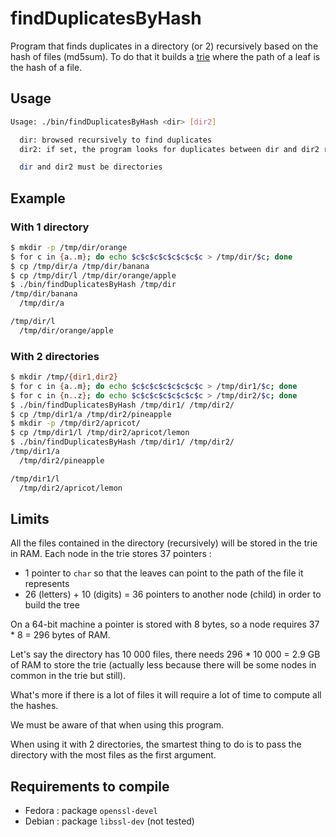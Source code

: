 # findDuplicatesByHash

Program that finds duplicates in a directory (or 2) recursively based on the hash of files (md5sum). To do that it builds a [trie](https://en.wikipedia.org/wiki/Trie) where the path of a leaf is the hash of a file.  

## Usage

```bash
Usage: ./bin/findDuplicatesByHash <dir> [dir2]

  dir: browsed recursively to find duplicates
  dir2: if set, the program looks for duplicates between dir and dir2 recursively

  dir and dir2 must be directories
```

## Example

### With 1 directory

```bash
$ mkdir -p /tmp/dir/orange
$ for c in {a..m}; do echo $c$c$c$c$c$c$c$c > /tmp/dir/$c; done
$ cp /tmp/dir/a /tmp/dir/banana
$ cp /tmp/dir/l /tmp/dir/orange/apple
$ ./bin/findDuplicatesByHash /tmp/dir
/tmp/dir/banana
  /tmp/dir/a

/tmp/dir/l
  /tmp/dir/orange/apple
```

### With 2 directories

```bash
$ mkdir /tmp/{dir1,dir2}
$ for c in {a..m}; do echo $c$c$c$c$c$c$c$c > /tmp/dir1/$c; done
$ for c in {n..z}; do echo $c$c$c$c$c$c$c$c > /tmp/dir2/$c; done
$ ./bin/findDuplicatesByHash /tmp/dir1/ /tmp/dir2/
$ cp /tmp/dir1/a /tmp/dir2/pineapple
$ mkdir -p /tmp/dir2/apricot/
$ cp /tmp/dir1/l /tmp/dir2/apricot/lemon
$ ./bin/findDuplicatesByHash /tmp/dir1/ /tmp/dir2/
/tmp/dir1/a
  /tmp/dir2/pineapple

/tmp/dir1/l
  /tmp/dir2/apricot/lemon
```

## Limits

All the files contained in the directory (recursively) will be stored in the trie in RAM. Each node in the trie stores 37 pointers :
- 1 pointer to `char` so that the leaves can point to the path of the file it represents
- 26 (letters) + 10 (digits) = 36 pointers to another node (child) in order to build the tree  

On a 64-bit machine a pointer is stored with 8 bytes, so a node requires 37 * 8 = 296 bytes of RAM.

Let's say the directory has 10 000 files, there needs 296 * 10 000 = 2.9 GB of RAM to store the trie (actually less because there will be some nodes in common in the trie but still).  

What's more if there is a lot of files it will require a lot of time to compute all the hashes.  

We must be aware of that when using this program.  

When using it with 2 directories, the smartest thing to do is to pass the directory with the most files as the first argument.

## Requirements to compile

- Fedora : package `openssl-devel`
- Debian : package `libssl-dev` (not tested)

